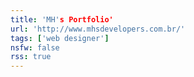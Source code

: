 ```yaml
---
title: 'MH's Portfolio'
url: 'http://www.mhsdevelopers.com.br/'
tags: ['web designer']
nsfw: false
rss: true
---
```

